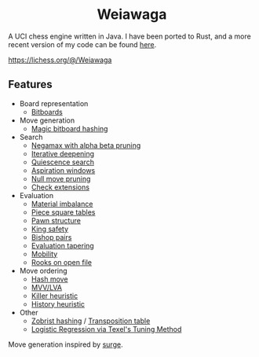 <h1 align="center">Weiawaga</h1>

A UCI chess engine written in Java. I have been ported to Rust, and a more recent version of my code can be found [here](https://github.com/Heiaha/Weiawaga).

https://lichess.org/@/Weiawaga

## Features

  - Board representation
    - [Bitboards](https://en.wikipedia.org/wiki/Bitboard)
  - Move generation
    - [Magic bitboard hashing](https://www.chessprogramming.org/Magic_Bitboards)
  - Search
    - [Negamax with alpha beta pruning](https://en.wikipedia.org/wiki/Negamax#Negamax_with_alpha_beta_pruning)
    - [Iterative deepening](https://en.wikipedia.org/wiki/Iterative_deepening_depth-first_search)
    - [Quiescence search](https://en.wikipedia.org/wiki/Quiescence_search)
    - [Aspiration windows](https://www.chessprogramming.org/Aspiration_Windows)
    - [Null move pruning](https://www.chessprogramming.org/Null_Move_Pruning)
    - [Check extensions](https://www.chessprogramming.org/Check_Extensions)
  - Evaluation
    - [Material imbalance](https://www.chessprogramming.org/Material)
    - [Piece square tables](https://www.chessprogramming.org/Piece-Square_Tables)
    - [Pawn structure](https://www.chessprogramming.org/Pawn_Structure)
    - [King safety](https://www.chessprogramming.org/King_Safety)
    - [Bishop pairs](https://www.chessprogramming.org/Bishop_Pair)
    - [Evaluation tapering](https://www.chessprogramming.org/Tapered_Eval)
    - [Mobility](https://www.chessprogramming.org/Mobility)
    - [Rooks on open file](https://www.chessprogramming.org/Rook_on_Open_File)
  - Move ordering
    - [Hash move](https://www.chessprogramming.org/Hash_Move)
    - [MVV/LVA](https://www.chessprogramming.org/MVV-LVA)
    - [Killer heuristic](https://www.chessprogramming.org/Killer_Heuristic)
    - [History heuristic](https://www.chessprogramming.org/History_Heuristic)
  - Other
    - [Zobrist hashing](https://www.chessprogramming.org/Zobrist_Hashing) / [Transposition table](https://en.wikipedia.org/wiki/Transposition_table)
    - [Logistic Regression via Texel's Tuning Method](https://www.chessprogramming.org/Texel%27s_Tuning_Method)

Move generation inspired by [surge](https://github.com/nkarve/surge).
